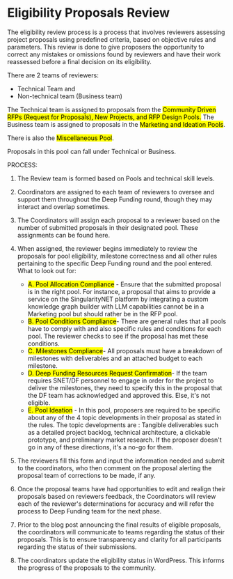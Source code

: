 # Eligibility Proposals Review

The eligibility review process is a process that involves reviewers assessing project proposals using predefined criteria, based on objective rules and parameters.
This review is done to give proposers the opportunity to correct any mistakes or omissions found by reviewers and have their work reassessed before a final decision on its eligibility.

There are 2 teams of reviewers:

- Technical Team and
- Non-technical team (Business team)

The Technical team is assigned to proposals from the <mark>Community Driven RFPs (Request for Proposals), New Projects, and RFP Design Pools.</mark>
The Business team is assigned to proposals in the <mark>Marketing and Ideation Pools</mark>.

There is also the <mark>Miscellaneous Pool</mark>.

Proposals in this pool can fall under Technical or Business.

PROCESS:

1. The Review team is formed based on Pools and technical skill levels.
2. Coordinators are assigned to each team of reviewers to oversee and support them throughout the Deep Funding round, though they may interact and overlap sometimes.
3. The Coordinators will assign each proposal to a reviewer based on the number of submitted proposals in their designated pool. These assignments can be found here.
4. When assigned, the reviewer begins immediately to review the proposals for pool eligibility, milestone correctness and all other rules pertaining to the specific Deep Funding round and the pool entered. What to look out for:

    - <mark>A.  Pool Allocation Compliance</mark> - Ensure that the submitted proposal is in the right pool. For instance, a proposal that aims to provide a service on the SingularityNET platform by integrating a custom knowledge graph builder with LLM capabilities cannot be in a Marketing pool but should rather be in the RFP pool.
    - <mark>B. Pool Conditions Compliance</mark>- There are general rules that all pools have to comply with and also specific rules and conditions for each pool. The reviewer checks to see if the proposal has met these conditions.
    - <mark>C.  Milestones Compliance</mark>- All proposals must have a breakdown of  milestones with deliverables and an attached budget to each milestone.
    - <mark>D. Deep Funding Resources Request Confirmation</mark>- If the team requires SNET/DF personnel to engage in order for the project to deliver the milestones, they need to specify this in the proposal that the DF team has acknowledged and approved this. Else, it's not eligible.
    - <mark>E. Pool Ideation</mark> - In this pool, proposers are required to be specific about any of the 4 topic developments in their proposal as stated in the rules. The topic developments are : Tangible deliverables such as a detailed project backlog, technical architecture, a clickable prototype, and preliminary market research. If the proposer doesn't go in any of these directions, it's a no-go for them.

5. The reviewers fill this form and input the information needed and submit to the coordinators, who then comment on the proposal alerting the proposal team of corrections to be made, if any.
6. Once the proposal teams have had opportunities to edit and realign their proposals based on reviewers feedback, the Coordinators will review each of the reviewer's determinations for accuracy and will refer the process to Deep Funding team for the next phase.
7. Prior to the blog post announcing the final results of  eligible proposals, the coordinators will communicate to teams regarding the status of their proposals.
This is to ensure transparency and clarity for all participants regarding the status of their submissions.
8. The coordinators update the eligibility status in WordPress. This informs the progress of the proposals to the community.
